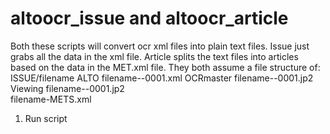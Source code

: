 # altoocr_issue and altoocr_article

Both these scripts will convert ocr xml files into plain text files.
Issue just grabs all the data in the xml file. Article splits the text files into articles 
based on the data in the MET.xml file.
They both assume a file structure of:
ISSUE/filename
   ALTO
       filename--0001.xml
   OCRmaster
       filename--0001.jp2        
   Viewing
       filename--0001.jp2   
   filename-METS.xml


1. Run script

